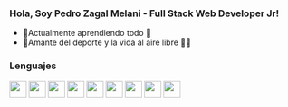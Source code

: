 ### Hola, Soy Pedro Zagal Melani - Full Stack Web Developer Jr!

- 🌱Actualmente aprendiendo todo 🚀
- 🥅Amante del deporte y la vida al aire libre 🚵‍♂️

### Lenguajes

<img width="30px" src="https://cdn-icons-png.flaticon.com/512/5968/5968267.png"/>
<img width="30px" src="https://cdn-icons-png.flaticon.com/512/732/732190.png"/>
<img width="30px" src="https://cdn-icons-png.flaticon.com/512/5968/5968267.png"/>
<img width="30px" src="https://cdn-icons-png.flaticon.com/512/5968/5968267.png"/>
<img width="30px" src="https://cdn-icons-png.flaticon.com/512/5968/5968267.png"/>
<img width="30px" src="https://cdn-icons-png.flaticon.com/512/5968/5968267.png"/>
<img width="30px" src="https://cdn-icons-png.flaticon.com/512/5968/5968267.png"/>
<img width="30px" src="https://cdn-icons-png.flaticon.com/512/5968/5968267.png"/>
<img width="30px" src="https://cdn-icons-png.flaticon.com/512/5968/5968267.png"/>

